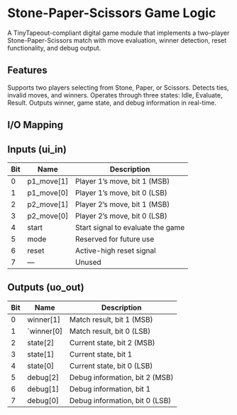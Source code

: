 

# Stone-Paper-Scissors Game Logic
A TinyTapeout-compliant digital game module that implements a two-player Stone-Paper-Scissors match with move evaluation, winner detection, reset functionality, and debug output.

## Features
Supports two players selecting from Stone, Paper, or Scissors.
Detects ties, invalid moves, and winners.
Operates through three states: Idle, Evaluate, Result.
Outputs winner, game state, and debug information in real-time.

## I/O Mapping
## Inputs (ui_in)
| Bit | Name         | Description                       |
| --- | ------------ | --------------------------------- |
| 0   | p1_move[1] | Player 1’s move, bit 1 (MSB)      |
| 1   | p1_move[0] | Player 1’s move, bit 0 (LSB)      |
| 2   | p2_move[1] | Player 2’s move, bit 1 (MSB)      |
| 3   | p2_move[0] | Player 2’s move, bit 0 (LSB)      |
| 4   | start      | Start signal to evaluate the game |
| 5   | mode       | Reserved for future use           |
| 6   | reset      | Active-high reset signal          |
| 7   | —            | Unused                            |

## Outputs (uo_out)
| Bit | Name        | Description                    |
| --- | ----------- | ------------------------------ |
| 0   | winner[1] | Match result, bit 1 (MSB)      |
| 1   | `winner[0] | Match result, bit 0 (LSB)      |
| 2   | state[2]  | Current state, bit 2 (MSB)     |
| 3   | state[1]  | Current state, bit 1           |
| 4   | state[0]  | Current state, bit 0 (LSB)     |
| 5   | debug[2]  | Debug information, bit 2 (MSB) |
| 6   | debug[1]  | Debug information, bit 1       |
| 7   | debug[0]  | Debug information, bit 0 (LSB) |
